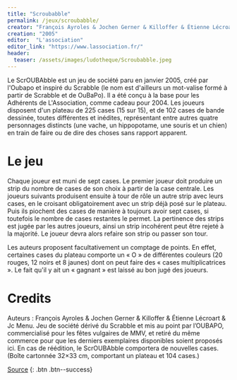 ```yaml
---
title: "Scroubabble"
permalink: /jeux/scroubabble/
creator: "François Ayroles & Jochen Gerner & Killoffer & Étienne Lécroart & Jc Menu."
creation: "2005"
editor:  "L'association"
editor_link: "https://www.lassociation.fr/"
header:
  teaser: /assets/images/ludotheque/Scroubabble.jpeg
---
```


Le ScrOUBAbble est un jeu de société paru en janvier 2005, créé par l'Oubapo et inspiré du Scrabble (le nom est d'ailleurs un mot-valise formé à partir de Scrabble et de OuBaPo). Il a été conçu à la base pour les Adhérents de L'Association, comme cadeau pour 2004. Les joueurs disposent d'un plateau de 225 cases (15 sur 15), et de 102 cases de bande dessinée, toutes différentes et inédites, représentant entre autres quatre personnages distincts (une vache, un hippopotame, une souris et un chien) en train de faire ou de dire des choses sans rapport apparent.

# Le jeu

Chaque joueur est muni de sept cases. Le premier joueur doit produire un strip du nombre de cases de son choix à partir de la case centrale. Les joueurs suivants produisent ensuite à tour de rôle un autre strip avec leurs cases, en le croisant obligatoirement avec un strip déjà posé sur le plateau. Puis ils piochent des cases de manière à toujours avoir sept cases, si toutefois le nombre de cases restantes le permet. La pertinence des strips est jugée par les autres joueurs, ainsi un strip incohérent peut être rejeté à la majorité. Le joueur devra alors refaire son strip ou passer son tour.

Les auteurs proposent facultativement un comptage de points. En effet, certaines cases du plateau comporte un « O » de différentes couleurs (20 rouges, 12 noirs et 8 jaunes) dont on peut faire des « cases multiplicatrices ». Le fait qu'il y ait un « gagnant » est laissé au bon jugé des joueurs. 

# Credits

Auteurs : François Ayroles & Jochen Gerner & Killoffer & Étienne Lécroart & Jc Menu. Jeu de société dérivé du Scrabble et mis au point par l’OUBAPO, commercialisé pour les fêtes vulgaires de MMV, et retiré du même commerce pour que les derniers exemplaires disponibles soient proposés ici. En cas de réédition, le ScrOUBAbble comportera de nouvelles cases. (Boîte cartonnée 32×33 cm, comportant un plateau et 104 cases.)

[Source](https://www.lassociation.fr/catalogue/le-scroubabble/)
{: .btn .btn--success} 